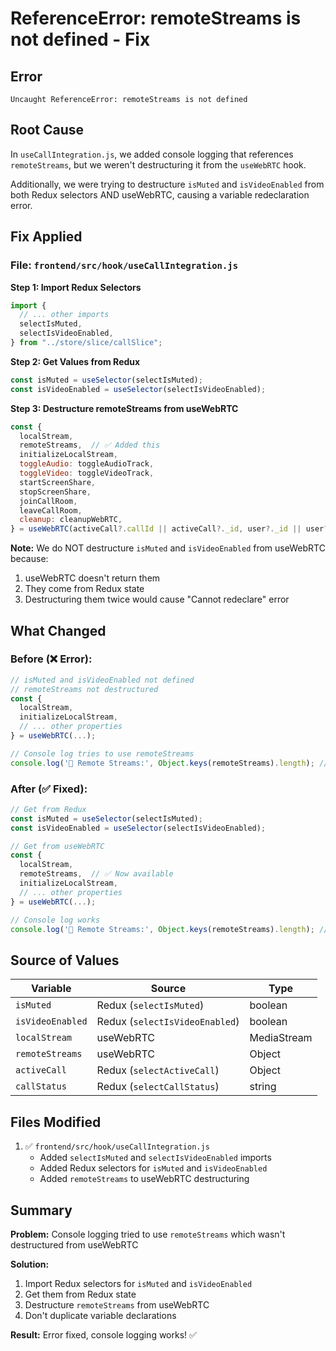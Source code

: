 # ReferenceError: remoteStreams is not defined - Fix

## Error
```
Uncaught ReferenceError: remoteStreams is not defined
```

## Root Cause
In `useCallIntegration.js`, we added console logging that references `remoteStreams`, but we weren't destructuring it from the `useWebRTC` hook.

Additionally, we were trying to destructure `isMuted` and `isVideoEnabled` from both Redux selectors AND useWebRTC, causing a variable redeclaration error.

## Fix Applied

### File: `frontend/src/hook/useCallIntegration.js`

**Step 1: Import Redux Selectors**
```javascript
import {
  // ... other imports
  selectIsMuted,
  selectIsVideoEnabled,
} from "../store/slice/callSlice";
```

**Step 2: Get Values from Redux**
```javascript
const isMuted = useSelector(selectIsMuted);
const isVideoEnabled = useSelector(selectIsVideoEnabled);
```

**Step 3: Destructure remoteStreams from useWebRTC**
```javascript
const {
  localStream,
  remoteStreams,  // ✅ Added this
  initializeLocalStream,
  toggleAudio: toggleAudioTrack,
  toggleVideo: toggleVideoTrack,
  startScreenShare,
  stopScreenShare,
  joinCallRoom,
  leaveCallRoom,
  cleanup: cleanupWebRTC,
} = useWebRTC(activeCall?.callId || activeCall?._id, user?._id || user?.id);
```

**Note:** We do NOT destructure `isMuted` and `isVideoEnabled` from useWebRTC because:
1. useWebRTC doesn't return them
2. They come from Redux state
3. Destructuring them twice would cause "Cannot redeclare" error

## What Changed

### Before (❌ Error):
```javascript
// isMuted and isVideoEnabled not defined
// remoteStreams not destructured
const {
  localStream,
  initializeLocalStream,
  // ... other properties
} = useWebRTC(...);

// Console log tries to use remoteStreams
console.log('🎥 Remote Streams:', Object.keys(remoteStreams).length); // ❌ Error!
```

### After (✅ Fixed):
```javascript
// Get from Redux
const isMuted = useSelector(selectIsMuted);
const isVideoEnabled = useSelector(selectIsVideoEnabled);

// Get from useWebRTC
const {
  localStream,
  remoteStreams,  // ✅ Now available
  initializeLocalStream,
  // ... other properties
} = useWebRTC(...);

// Console log works
console.log('🎥 Remote Streams:', Object.keys(remoteStreams).length); // ✅ Works!
```

## Source of Values

| Variable | Source | Type |
|----------|--------|------|
| `isMuted` | Redux (`selectIsMuted`) | boolean |
| `isVideoEnabled` | Redux (`selectIsVideoEnabled`) | boolean |
| `localStream` | useWebRTC | MediaStream |
| `remoteStreams` | useWebRTC | Object |
| `activeCall` | Redux (`selectActiveCall`) | Object |
| `callStatus` | Redux (`selectCallStatus`) | string |

## Files Modified

1. ✅ `frontend/src/hook/useCallIntegration.js`
   - Added `selectIsMuted` and `selectIsVideoEnabled` imports
   - Added Redux selectors for `isMuted` and `isVideoEnabled`
   - Added `remoteStreams` to useWebRTC destructuring

## Summary

**Problem:** Console logging tried to use `remoteStreams` which wasn't destructured from useWebRTC

**Solution:** 
1. Import Redux selectors for `isMuted` and `isVideoEnabled`
2. Get them from Redux state
3. Destructure `remoteStreams` from useWebRTC
4. Don't duplicate variable declarations

**Result:** Error fixed, console logging works! ✅
